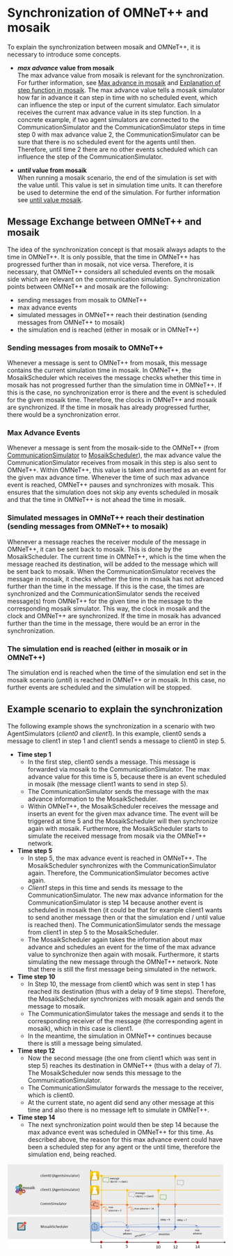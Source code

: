 # Synchronization of OMNeT++ and mosaik
To explain the synchronization between mosaik and OMNeT++, it is necessary to
introduce some concepts.

* ***max advance* value from mosaik** \
The max advance value from mosaik is relevant for the synchronization.
For further information, see
[Max advance in mosaik](https://mosaik.readthedocs.io/en/latest/scheduler.html?highlight=max%20advance#how-far-is-a-simulator-allowed-to-advance-its-time) and [Explanation of step function in mosaik](https://mosaik.readthedocs.io/en/latest/mosaik-api/high-level.html?highlight=max%20advance#mosaik_api.Simulator.step).
The max advance value tells a mosaik simulator how far in advance it can step
in time with no scheduled event, which can influence the
step or input of the current simulator. 
Each simulator receives the current max advance value in its step function. 
In a concrete example, if two agent simulators are connected to the CommunicationSimulator and the CommunicationSimulator steps in time
step 0 with max advance value 2, the CommunicationSimulator can be sure that there is no
scheduled event for the agents until then. Therefore, until time 2 there are no 
other events scheduled which can influence the step of the CommunicationSimulator.


* ***until* value from mosaik** \
When running a mosaik scenario, the end of the simulation is set with the value
until. This value is set in simulation time units. It can therefore be used to determine the end of the simulation.
For further information see [until value mosaik](https://mosaik.readthedocs.io/en/latest/api_reference/mosaik.scenario.html?highlight=until#mosaik.scenario.World.run).


## Message Exchange between OMNeT++ and mosaik
The idea of the synchronization concept is that mosaik always adapts to the time in 
OMNeT++. It is only possible, that the time in OMNeT++ has progressed further than
in mosaik, not vice versa. Therefore, it is necessary, that OMNeT++ considers 
all scheduled events on the mosaik side which are relevant on the communication
simulation.
Synchronization points between OMNeT++ and mosaik are the following:
* sending messages from mosaik to OMNeT++
* max advance events
* simulated messages in OMNeT++ reach their destination (sending messages from OMNeT++ to mosaik)
* the simulation end is reached (either in mosaik or in OMNeT++)

### Sending messages from mosaik to OMNeT++
Whenever a message is sent to OMNeT++ from mosaik, this message contains the current simulation time in mosaik. 
In OMNeT++, the MosaikScheduler which receives the message checks whether this time in mosaik
has not progressed further than the simulation time in OMNeT++. If this is the case, no synchronization error is there and the event is scheduled for the
given mosaik time. Therefore, the clocks in OMNeT++ and mosaik are synchronized. If the time in mosaik
has already progressed further, there would be a synchronization error.

### Max Advance Events
Whenever a message is sent from the mosaik-side to the OMNeT++ 
(from [CommunicationSimulator](CommunicationSimulator.md) to [MosaikScheduler](CosimaScheduler.md)), the max advance value 
the CommunicationSimulator receives from mosaik in this step is also
sent to OMNeT++. Within OMNeT++, this value is taken and inserted as an event for the 
given max advance time. Whenever the time of such max advance event is reached, OMNeT++ pauses
and synchronizes with mosaik. This ensures that the simulation does not skip any events scheduled
in mosaik and that the time in OMNeT++ is not ahead the time in mosaik.

### Simulated messages in OMNeT++ reach their destination (sending messages from OMNeT++ to mosaik)
Whenever a message reaches the receiver module of the message in OMNeT++, it can be sent back to mosaik.
This is done by the MosaikScheduler. The current time in OMNeT++, which is the time when the message reached its
destination, will be added to the message which will be sent back to mosaik. When the CommunicationSimulator receives the message in
mosaik, it checks whether the time in mosaik has not advanced further than the time in the message.
If this is the case, the times are synchronized and the CommunicationSimulator sends the received message(s)
 from OMNeT++ for the given time in the message to the corresponding mosaik simulator.
This way, the clock in mosaik and the clock and OMNeT++ are synchronized. If the
time in mosaik has advanced further than the time in the message, there would be an error in the synchronization.

### The simulation end is reached (either in mosaik or in OMNeT++)
The simulation end is reached when the time of the simulation end set in the 
mosaik scenario (*until*) is reached in OMNeT++ or in mosaik. In this case, no further events 
are scheduled and the simulation will be stopped.

## Example scenario to explain the synchronization
The following example shows the synchronization in a scenario with two AgentSimulators
(*client0* and *client1*). In this example, client0 sends a message to 
client1 in step 1 and client1 sends a message to client0 in step 5.

* **Time step 1**
  * In the first step, client0 sends a message. This message is 
forwarded via mosaik to the CommunicationSimulator. The max advance value for this time is 5,
because there is an event scheduled in mosaik (the message client1 
wants to send in step 5).
  * The CommunicationSimulator sends the message with the max advance information to the MosaikScheduler.
  * Within OMNeT++, the MosaikScheduler receives the message and inserts an event for the 
given max advance time. The event will be triggered at time 5 and the MosaikScheduler will then
synchronize again with mosaik. Furthermore, the MosaikScheduler starts to simulate the received message from mosaik via the OMNeT++ network.
* **Time step 5** 
  * In step 5, the max advance event is reached in OMNeT++. The MosaikScheduler
  synchronizes with the CommunicationSimulator again. Therefore, the CommunicationSimulator becomes active
  again.
  * *Client1* steps in this time and sends its message to the CommunicationSimulator. The new
  max advance information for the CommunicationSimulator is step 14 because another event is
  scheduled in mosaik then (it could be that for example client1 wants to 
  send another message then or that the simulation end / until value is reached then).
  The CommunicationSimulator sends the message from client1 in step 5 to the MosaikScheduler.
  * The MosaikScheduler again takes the information about max advance and
  schedules an event for the time of the max advance value to synchronize then again with mosaik.
  Furthermore, it starts simulating the new message through the OMNeT++ network.
  Note that there is still the first message being simulated in the network.
* **Time step 10**
  * In Step 10, the message from client0 which was sent in step 1 has
  reached its destination (thus with a delay of 9 time steps).
  Therefore, the MosaikScheduler synchronizes with mosaik again and sends the
  message to mosaik.
  * The CommunicationSimulator takes the message and sends it to the
  corresponding receiver of the message (the corresponding agent in mosaik),
  which in this case is client1. 
  * In the meantime, the simulation in OMNeT++ continues because there
  is still a message being simulated.
* **Time step 12**
  * Now the second message (the one from client1 which was sent in
  step 5) reaches its destination in OMNeT++ (thus with a delay of 7). The
  MosaikScheduler now sends this message to the CommunicationSimulator.
  * The CommunicationSimulator forwards the message to the receiver, which is client0.
  * At the current state, no agent did send any other message at this time
  and also there is no message left to simulate in OMNeT++.
* **Time step 14** 
  * The next synchronization point would then be step 14 because the max
  advance event was scheduled in OMNeT++ for this time. As described above, the
  reason for this max advance event could have been a scheduled step for any agent 
  or the until time, therefore the simulation end, being reached.

![image](./images/synchronization.jpeg)
